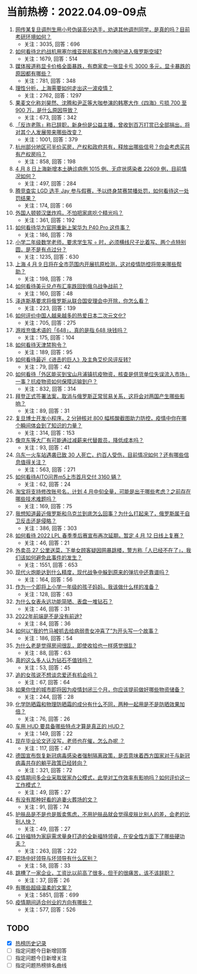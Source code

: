 # 当前热榜：2022.04.09-09点
1. [网传某复旦调剂生用小号伪装高分选手，劝退其他调剂同学，是真的吗？目前考研环境如何？](https://www.zhihu.com/question/525939938)
    * 关注：3035, 回答：696
2. [如何看待北约战机用塞尔维亚民航客机作为掩护进入俄罗斯空域?](https://www.zhihu.com/question/526698817)
    * 关注：1679, 回答：514
3. [媒体报道称显卡价格全面暴跌，有商家卖一张显卡亏 3000 多元，显卡暴跌的原因都有哪些？](https://www.zhihu.com/question/526768462)
    * 关注：781, 回答：348
4. [理性分析，上海需要如何走出这一波疫情？](https://www.zhihu.com/question/526023558)
    * 关注：2762, 回答：1297
5. [果麦文化称刘昊然、沈腾和尹正等大咖参演的韩寒大作《四海》亏损 700 至 900 万，是什么原因导致？](https://www.zhihu.com/question/526666130)
    * 关注：673, 回答：342
6. [「反诈老陈」称已辞职，新身份是公益主播，曾收到百万打赏已全部捐出，将对其个人发展带来哪些改变？](https://www.zhihu.com/question/526716959)
    * 关注：1001, 回答：379
7. [杭州部分地区可半价买房，产权和政府共有，释放出哪些信号？你会考虑买共有产权房吗？](https://www.zhihu.com/question/526732320)
    * 关注：858, 回答：198
8. [4 月 8 日上海新增本土确诊病例 1015 例、无症状感染者 22609 例，目前情况如何？](https://www.zhihu.com/question/526855954)
    * 关注：497, 回答：284
9. [腾竞查实 LGD 选手 Jay 参与假赛，予以终身禁赛禁播处罚，如何看待这一处罚结果？](https://www.zhihu.com/question/526779216)
    * 关注：174, 回答：66
10. [外国人顿顿汉堡炸鸡，不怕把家底吃个精光吗？](https://www.zhihu.com/question/523825268)
    * 关注：361, 回答：192
11. [如何看待华为官网重新上架华为 P40 Pro 这件事？](https://www.zhihu.com/question/526558763)
    * 关注：186, 回答：78
12. [小学二年级数学老师，要求学生写 ÷ 时，必须横线尺子比着写、两个点特别圆，是不是有点过分？](https://www.zhihu.com/question/452000285)
    * 关注：1235, 回答：630
13. [上海 4 月 9 日将在全市范围内开展抗原检测，这对疫情防控将带来哪些帮助？](https://www.zhihu.com/question/526797612)
    * 关注：198, 回答：78
14. [如何看待美元兑卢布汇率跌回到俄乌战争战前？](https://www.zhihu.com/question/526652807)
    * 关注：160, 回答：48
15. [泽连斯基要求将俄罗斯从联合国安理会中开除，你怎么看？](https://www.zhihu.com/question/526332335)
    * 关注：223, 回答：139
16. [如何评价中国人越来越多的热爱日本二次元文化?](https://www.zhihu.com/question/462808200)
    * 关注：705, 回答：275
17. [游戏充值术语的「648」，真的是指 648 块钱吗？](https://www.zhihu.com/question/525182681)
    * 关注：175, 回答：104
18. [如何看待天津禁狗令？](https://www.zhihu.com/question/324054650)
    * 关注：189, 回答：95
19. [如何看待最近《进击的巨人》及主角艾伦风评反转?](https://www.zhihu.com/question/526648992)
    * 关注：79, 回答：42
20. [如何看待「外区能买到宝山月浦镇抗疫物资，核查是供货单位失误流入市场」一事？抗疫物资如何保障运输到户？](https://www.zhihu.com/question/526738850)
    * 关注：832, 回答：314
21. [拜登正式签署法案，取消与俄罗斯正常贸易关系，这将会对两国产生哪些影响？](https://www.zhihu.com/question/526857301)
    * 关注：89, 回答：31
22. [复旦博士开发小程序，2 分钟核对 800 幅核酸截图助力防控，疫情中你在哪个瞬间体会到了知识的力量？](https://www.zhihu.com/question/526743020)
    * 关注：314, 回答：153
23. [像京东等大厂有可能通过减薪来代替裁员，降低成本吗？](https://www.zhihu.com/question/526465236)
    * 关注：93, 回答：41
24. [乌东一火车站遇袭已致 30 人死亡，约百人受伤，目前情况如何？还有哪些信息值得关注？](https://www.zhihu.com/question/526755159)
    * 关注：563, 回答：271
25. [如何看待AITO问界m5上市首月交付 3160 辆？](https://www.zhihu.com/question/526454871)
    * 关注：62, 回答：24
26. [淘宝将支持修改账号名，计划 4 月中旬全量，可能是出于哪些考虑？之前存在哪些技术难题吗？](https://www.zhihu.com/question/526534465)
    * 关注：169, 回答：75
27. [我想知道最近俄罗斯和乌克兰到底怎么回事？为什么打起来了，俄罗斯属于自卫反击还是侵略？](https://www.zhihu.com/question/518534641)
    * 关注：386, 回答：303
28. [如何看待 2022 LPL 春季季后赛宣布再次延期，暂定 4 月 12 日线上复赛？](https://www.zhihu.com/question/526330154)
    * 关注：46, 回答：21
29. [外卖员 27 公里送菜，下单女顾客疑因网暴跳楼，警方称「人已经不在了」，我们该如何避免此事件的发生？](https://www.zhihu.com/question/526701282)
    * 关注：1551, 回答：653
30. [现代火炮能达到什么精度，现代战争中躲到原来的弹坑中还靠谱吗？](https://www.zhihu.com/question/281565575)
    * 关注：164, 回答：56
31. [作为一个即将上小学一年级的孩子妈妈，我该做什么样的准备？](https://www.zhihu.com/question/479624475)
    * 关注：128, 回答：63
32. [为什么女表永远功能简陋、表盘一堆钻石？](https://www.zhihu.com/question/493964186)
    * 关注：46, 回答：31
33. [2022年前端是不是没有前途?](https://www.zhihu.com/question/439277607)
    * 关注：84, 回答：36
34. [如何以“我的竹马被抓去给病弱贵女冲喜了”为开头写一个故事？](https://www.zhihu.com/question/472706877)
    * 关注：186, 回答：54
35. [为什么老是觉得房间很乱，即使收拾也一样感觉很乱?](https://www.zhihu.com/question/521921282)
    * 关注：88, 回答：63
36. [真的这么多人认为钻石不值钱吗？](https://www.zhihu.com/question/524422897)
    * 关注：53, 回答：45
37. [追的女孩说不想谈恋爱还有机会吗？](https://www.zhihu.com/question/526663094)
    * 关注：67, 回答：64
38. [如果你住的城市即将因为疫情封闭三个月，你应该提前做好哪些物资储备？](https://www.zhihu.com/question/367805323)
    * 关注：244, 回答：28
39. [化学防晒霜和物理防晒霜的成分有什么不同，两种一起用是不是防晒效果加倍？](https://www.zhihu.com/question/525396147)
    * 关注：76, 回答：26
40. [车用 HUD 要具备哪些特点才算是真正的 HUD？](https://www.zhihu.com/question/26074286)
    * 关注：149, 回答：22
41. [现在毕业论文还没写，老师也在催，怎么办呢   ？](https://www.zhihu.com/question/387967401)
    * 关注：117, 回答：47
42. [德国宣布恢复新冠病毒感染者强制隔离政策，是否意味着西方国家对于与新冠病毒共存的躺平政策已经转向？](https://www.zhihu.com/question/526454003)
    * 关注：321, 回答：72
43. [疫情期间多企业采取居家办公模式，此举对工作效率有影响吗？如何评价这一工作模式？](https://www.zhihu.com/question/525164370)
    * 关注：49, 回答：27
44. [有没有那种好看的追妻火葬场的文？](https://www.zhihu.com/question/521290540)
    * 关注：91, 回答：74
45. [护肤品是不是也是贩卖焦虑，不用护肤品就会觉得皮肤比别人的差，会老的比别人快？](https://www.zhihu.com/question/524591501)
    * 关注：49, 回答：27
46. [江铃福特为家庭需求量身打造的全新福特领睿，在安全性方面下了哪些硬功夫？](https://www.zhihu.com/question/522658730)
    * 关注：263, 回答：222
47. [职场中好领导与坏领导有什么区别？](https://www.zhihu.com/question/523708330)
    * 关注：58, 回答：33
48. [跳槽了一家企业，工资比以前高了很多，但干的很痛苦，该不该辞职？](https://www.zhihu.com/question/521451854)
    * 关注：37, 回答：26
49. [有哪些超级温柔的文案？](https://www.zhihu.com/question/391102065)
    * 关注：5851, 回答：699
50. [疫情期间适合创业的方向有哪些？](https://www.zhihu.com/question/517465344)
    * 关注：577, 回答：526
## TODO
* [x] [热榜历史记录](hot_history/AllHot.md)
* [ ] 指定问题今日新增回答
* [ ] 指定问题今日新增关注
* [ ] 指定问题热榜排名曲线
